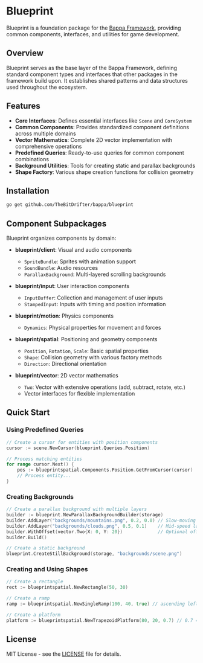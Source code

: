 # Blueprint

Blueprint is a foundation package for the [Bappa Framework](https://dl43t3h5ccph3.cloudfront.net/), providing common components, interfaces, and utilities for game development.

## Overview

Blueprint serves as the base layer of the Bappa Framework, defining standard component types and interfaces that other packages in the framework build upon. It establishes shared patterns and data structures used throughout the ecosystem.

## Features

- **Core Interfaces**: Defines essential interfaces like `Scene` and `CoreSystem`
- **Common Components**: Provides standardized component definitions across multiple domains
- **Vector Mathematics**: Complete 2D vector implementation with comprehensive operations
- **Predefined Queries**: Ready-to-use queries for common component combinations
- **Background Utilities**: Tools for creating static and parallax backgrounds
- **Shape Factory**: Various shape creation functions for collision geometry

## Installation

```bash
go get github.com/TheBitDrifter/bappa/blueprint
```

## Component Subpackages

Blueprint organizes components by domain:

- **blueprint/client**: Visual and audio components
  - `SpriteBundle`: Sprites with animation support
  - `SoundBundle`: Audio resources
  - `ParallaxBackground`: Multi-layered scrolling backgrounds

- **blueprint/input**: User interaction components
  - `InputBuffer`: Collection and management of user inputs
  - `StampedInput`: Inputs with timing and position information

- **blueprint/motion**: Physics components
  - `Dynamics`: Physical properties for movement and forces

- **blueprint/spatial**: Positioning and geometry components
  - `Position`, `Rotation`, `Scale`: Basic spatial properties
  - `Shape`: Collision geometry with various factory methods
  - `Direction`: Directional orientation

- **blueprint/vector**: 2D vector mathematics
  - `Two`: Vector with extensive operations (add, subtract, rotate, etc.)
  - Vector interfaces for flexible implementation

## Quick Start

### Using Predefined Queries

```go
// Create a cursor for entities with position components
cursor := scene.NewCursor(blueprint.Queries.Position)

// Process matching entities
for range cursor.Next() {
    pos := blueprintspatial.Components.Position.GetFromCursor(cursor)
    // Process entity...
}
```

### Creating Backgrounds

```go
// Create a parallax background with multiple layers
builder := blueprint.NewParallaxBackgroundBuilder(storage)
builder.AddLayer("backgrounds/mountains.png", 0.2, 0.0) // Slow-moving background
builder.AddLayer("backgrounds/clouds.png", 0.5, 0.1)    // Mid-speed layer
builder.WithOffset(vector.Two{X: 0, Y: 20})             // Optional offset
builder.Build()

// Create a static background
blueprint.CreateStillBackground(storage, "backgrounds/scene.png")
```

### Creating and Using Shapes

```go
// Create a rectangle
rect := blueprintspatial.NewRectangle(50, 30)

// Create a ramp
ramp := blueprintspatial.NewSingleRamp(100, 40, true) // ascending left-to-right

// Create a platform
platform := blueprintspatial.NewTrapezoidPlatform(80, 20, 0.7) // 0.7 = bottom width ratio
```

## License

MIT License - see the [LICENSE](LICENSE) file for details.
